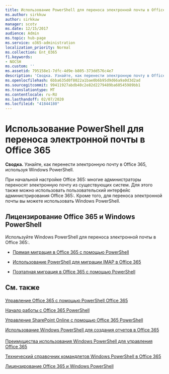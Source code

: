 ```yaml
---
title: Использование PowerShell для переноса электронной почты в Office 365
ms.author: sirkkuw
author: sirkkuw
manager: scotv
ms.date: 12/15/2017
audience: Admin
ms.topic: hub-page
ms.service: o365-administration
localization_priority: Normal
ms.collection: Ent_O365
f1.keywords:
- NOCSH
ms.custom: ''
ms.assetid: 795158e1-7dfc-4d9e-b805-373dd576c4e7
description: 'Сводка. Узнайте, как перенести электронную почту в Office 365: с помощью Windows PowerShell.'
ms.openlocfilehash: 6bba635d0f8022a1bae0b6b95d9d66a9a0d3d2ad
ms.sourcegitcommit: 99411927abdb40c2e82d2279489ba60545989bb1
ms.translationtype: MT
ms.contentlocale: ru-RU
ms.lasthandoff: 02/07/2020
ms.locfileid: "41844180"
---
```

# <a name="use-powershell-for-email-migration-to-office-365"></a>Использование PowerShell для переноса электронной почты в Office 365

 **Сводка.** Узнайте, как перенести электронную почту в Office 365, используя Windows PowerShell.
  
При начальной настройке Office 365: многие администраторы переносят электронную почту из существующих систем. Для этого также можно использовать пользовательский интерфейс администрирования Office 365:. Кроме того, для переноса электронной почты вы можете использовать Windows PowerShell.
  
## <a name="office-365-licensing-and-windows-powershell"></a>Лицензирование Office 365 и Windows PowerShell

Используйте Windows PowerShell для переноса электронной почты в Office 365:. 
  
- [Прямая миграция в Office 365 с помощью PowerShell](use-powershell-to-perform-a-cutover-migration-to-office-365.md)
    
- [Использование PowerShell для миграции IMAP в Office 365](use-powershell-to-perform-an-imap-migration-to-office-365.md)
    
- [Поэтапная миграция в Office 365 с помощью PowerShell](use-powershell-to-perform-a-staged-migration-to-office-365.md)
    
## <a name="see-also"></a>См. также

#### 

[Управление Office 365 с помощью PowerShell Office 365](manage-office-365-with-office-365-powershell.md)
  
[Начало работы с Office 365 PowerShell](getting-started-with-office-365-powershell.md)
  
[Управление SharePoint Online с помощью Office 365 PowerShell](manage-sharepoint-online-with-office-365-powershell.md)
  
[Использование Windows PowerShell для создания отчетов в Office 365](use-windows-powershell-to-create-reports-in-office-365.md)
#### 

[Преимущества использования Windows PowerShell для управления Office 365](https://technet.microsoft.com/library/15144a50-453e-4cd5-befd-bc6736697967.aspx)
  
[Технический справочник командлетов Windows PowerShell в Office 365](https://technet.microsoft.com/library/10d5c66a-7579-4319-aaa5-7a5e21d49cea.aspx)
  
[Лицензирование Office 365 и Windows PowerShell](https://technet.microsoft.com/library/6ca0e430-f7ba-4184-becf-14c6c5c8dde5.aspx)

